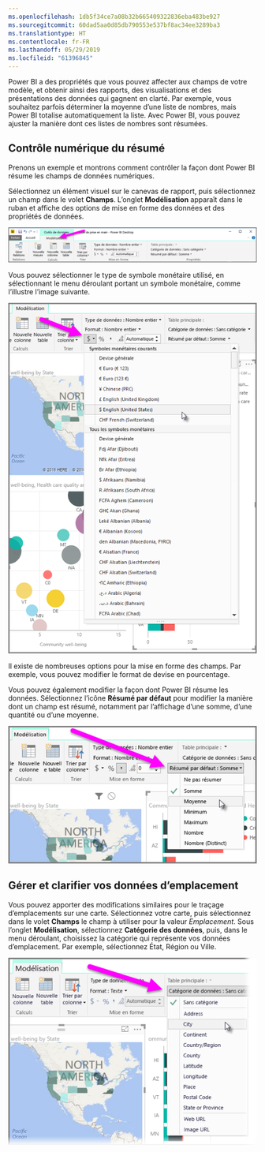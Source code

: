 ```yaml
---
ms.openlocfilehash: 1db5f34ce7a08b32b665409322836eba483be927
ms.sourcegitcommit: 60dad5aa0d85db790553e537bf8ac34ee3289ba3
ms.translationtype: HT
ms.contentlocale: fr-FR
ms.lasthandoff: 05/29/2019
ms.locfileid: "61396845"
---
```

Power BI a des propriétés que vous pouvez affecter aux champs de votre modèle, et obtenir ainsi des rapports, des visualisations et des présentations des données qui gagnent en clarté. Par exemple, vous souhaitez parfois déterminer la moyenne d’une liste de nombres, mais Power BI totalise automatiquement la liste. Avec Power BI, vous pouvez ajuster la manière dont ces listes de nombres sont résumées.

## <a name="numeric-control-over-summarization"></a>Contrôle numérique du résumé
Prenons un exemple et montrons comment contrôler la façon dont Power BI résume les champs de données numériques.

Sélectionnez un élément visuel sur le canevas de rapport, puis sélectionnez un champ dans le volet **Champs**. L’onglet **Modélisation** apparaît dans le ruban et affiche des options de mise en forme des données et des propriétés de données.

![](media/3-11d-customize-summarization-categorization/3-11d_1.png)

Vous pouvez sélectionner le type de symbole monétaire utilisé, en sélectionnant le menu déroulant portant un symbole monétaire, comme l’illustre l’image suivante.

![](media/3-11d-customize-summarization-categorization/3-11d_2.png)

Il existe de nombreuses options pour la mise en forme des champs. Par exemple, vous pouvez modifier le format de devise en pourcentage.

Vous pouvez également modifier la façon dont Power BI résume les données. Sélectionnez l’icône **Résumé par défaut** pour modifier la manière dont un champ est résumé, notamment par l’affichage d’une somme, d’une quantité ou d’une moyenne.

![](media/3-11d-customize-summarization-categorization/3-11d_3.png)

## <a name="manage-and-clarify-your-location-data"></a>Gérer et clarifier vos données d’emplacement
Vous pouvez apporter des modifications similaires pour le traçage d’emplacements sur une carte. Sélectionnez votre carte, puis sélectionnez dans le volet **Champs** le champ à utiliser pour la valeur *Emplacement*. Sous l’onglet **Modélisation**, sélectionnez **Catégorie des données**, puis, dans le menu déroulant, choisissez la catégorie qui représente vos données d’emplacement. Par exemple, sélectionnez État, Région ou Ville.

![](media/3-11d-customize-summarization-categorization/3-11d_4.png)

